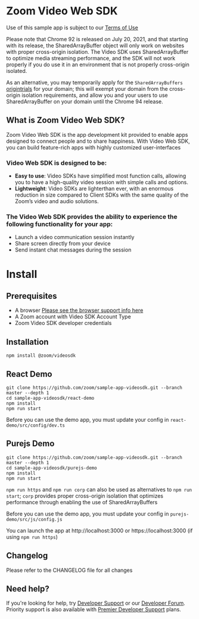 # Zoom Video Web SDK
Use of this sample app is subject to our [Terms of Use](https://zoom.us/docs/en-us/zoom_api_license_and_tou.html)

Please note that Chrome 92 is released on July 20, 2021, and that starting with its release, the SharedArrayBuffer object will only work on websites with proper cross-origin isolation. The Video SDK uses SharedArrayBuffer to optimize media streaming performance, and the SDK will not work properly if you do use it in an environment that is not properly cross-origin isolated.

As an alternative, you may temporarily apply for the `SharedArrayBuffers` [origintrials](https://developer.chrome.com/origintrials/#/trials/active) for your domain; this will exempt your domain from the cross-origin isolation requirements, and allow you and your users to use SharedArrayBuffer on your domain until the Chrome 94 release.

## What is Zoom Video Web SDK?
Zoom Video Web SDK is the app development kit provided to enable apps designed to connect people and to share happiness. With Video Web SDK, you can build feature-rich apps with highly customized user-interfaces

### Video Web SDK is designed to be:
* <strong>Easy to use</strong>: Video SDKs have simplified most function calls, allowing you to have a high-quality video session with simple calls and options.
* <strong>Lightweight</strong>: Video SDKs are lighterthan ever, with an enormous reduction in size compared to Client
SDKs with the same quality of the Zoomʼs video and audio solutions.

### The Video Web SDK provides the ability to experience the following functionality for your app:
* Launch a video communication session instantly
* Share screen directly from your device
* Send instant chat messages during the session

# Install 
## Prerequisites
* A browser [Please see the browser support info here](https://marketplace.zoom.us/docs/sdk/video/web)
* A Zoom account with Video SDK Account Type
* Zoom Video SDK developer credentials

## Installation
```
npm install @zoom/videosdk
```

## React Demo
```
git clone https://github.com/zoom/sample-app-videosdk.git --branch master --depth 1
cd sample-app-videosdk/react-demo
npm install
npm run start

```

Before you can use the demo app, you must update your config in ```react-demo/src/config/dev.ts```

## Purejs Demo
```
git clone https://github.com/zoom/sample-app-videosdk.git --branch master --depth 1
cd sample-app-videosdk/purejs-demo
npm install
npm run start

```

```npm run https``` and ```npm run corp``` can also be used as alternatives to ```npm run start```; ```corp``` provides proper cross-origin isolation that optimizes performance through enabling the use of SharedArrayBuffers

Before you can use the demo app, you must update your config in ```purejs-demo/src/js/config.js```

You can launch the app at http://localhost:3000 or https://localhost:3000 (if using ```npm run https```)

## Changelog
Please refer to the CHANGELOG file for all changes


## Need help?

If you're looking for help, try [Developer Support](https://devsupport.zoom.us) or our [Developer Forum](https://devforum.zoom.us). Priority support is also available with [Premier Developer Support](https://zoom.us/docs/en-us/developer-support-plans.html) plans.
